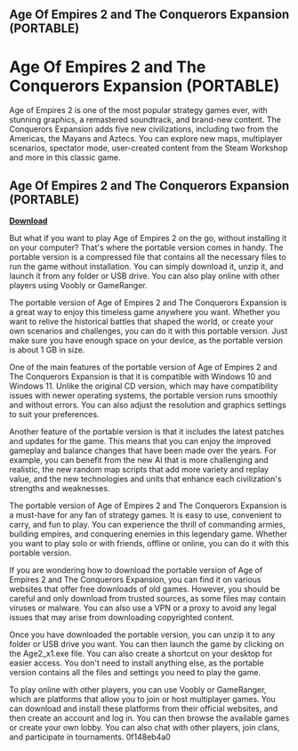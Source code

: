## Age Of Empires 2 and The Conquerors Expansion (PORTABLE)

  
# Age Of Empires 2 and The Conquerors Expansion (PORTABLE)
 
Age of Empires 2 is one of the most popular strategy games ever, with stunning graphics, a remastered soundtrack, and brand-new content. The Conquerors Expansion adds five new civilizations, including two from the Americas, the Mayans and Aztecs. You can explore new maps, multiplayer scenarios, spectator mode, user-created content from the Steam Workshop and more in this classic game.
 
## Age Of Empires 2 and The Conquerors Expansion (PORTABLE)


[**Download**](https://www.google.com/url?q=https%3A%2F%2Furlin.us%2F2tKn79&sa=D&sntz=1&usg=AOvVaw3bFC_94st-ymdhUrCRPmd3)

 
But what if you want to play Age of Empires 2 on the go, without installing it on your computer? That's where the portable version comes in handy. The portable version is a compressed file that contains all the necessary files to run the game without installation. You can simply download it, unzip it, and launch it from any folder or USB drive. You can also play online with other players using Voobly or GameRanger.
 
The portable version of Age of Empires 2 and The Conquerors Expansion is a great way to enjoy this timeless game anywhere you want. Whether you want to relive the historical battles that shaped the world, or create your own scenarios and challenges, you can do it with this portable version. Just make sure you have enough space on your device, as the portable version is about 1 GB in size.

One of the main features of the portable version of Age of Empires 2 and The Conquerors Expansion is that it is compatible with Windows 10 and Windows 11. Unlike the original CD version, which may have compatibility issues with newer operating systems, the portable version runs smoothly and without errors. You can also adjust the resolution and graphics settings to suit your preferences.
 
Another feature of the portable version is that it includes the latest patches and updates for the game. This means that you can enjoy the improved gameplay and balance changes that have been made over the years. For example, you can benefit from the new AI that is more challenging and realistic, the new random map scripts that add more variety and replay value, and the new technologies and units that enhance each civilization's strengths and weaknesses.
 
The portable version of Age of Empires 2 and The Conquerors Expansion is a must-have for any fan of strategy games. It is easy to use, convenient to carry, and fun to play. You can experience the thrill of commanding armies, building empires, and conquering enemies in this legendary game. Whether you want to play solo or with friends, offline or online, you can do it with this portable version.

If you are wondering how to download the portable version of Age of Empires 2 and The Conquerors Expansion, you can find it on various websites that offer free downloads of old games. However, you should be careful and only download from trusted sources, as some files may contain viruses or malware. You can also use a VPN or a proxy to avoid any legal issues that may arise from downloading copyrighted content.
 
Once you have downloaded the portable version, you can unzip it to any folder or USB drive you want. You can then launch the game by clicking on the Age2\_x1.exe file. You can also create a shortcut on your desktop for easier access. You don't need to install anything else, as the portable version contains all the files and settings you need to play the game.
 
To play online with other players, you can use Voobly or GameRanger, which are platforms that allow you to join or host multiplayer games. You can download and install these platforms from their official websites, and then create an account and log in. You can then browse the available games or create your own lobby. You can also chat with other players, join clans, and participate in tournaments.
 0f148eb4a0
